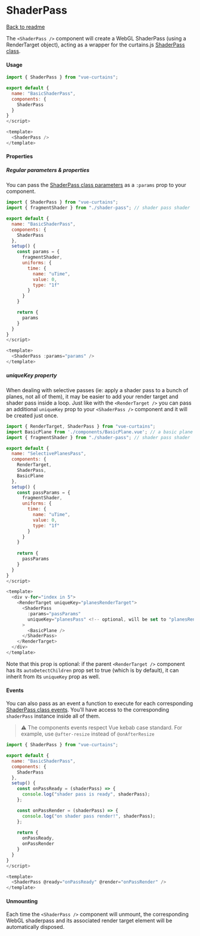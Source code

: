<h1>ShaderPass</h1>

[Back to readme](README.md)

The `<ShaderPass />` component will create a WebGL ShaderPass (using a RenderTarget object), acting as a wrapper for the curtains.js <a href="https://www.curtainsjs.com/shader-pass-class.html">ShaderPass class</a>.

#### Usage

```javascript
import { ShaderPass } from "vue-curtains";

export default {
  name: "BasicShaderPass",
  components: {
    ShaderPass
  }
}
</script>

<template>
  <ShaderPass />
</template>
```

#### Properties

##### Regular parameters & properties

You can pass the <a href="https://www.curtainsjs.com/shader-pass-class.html#shader-pass-parameters">ShaderPass class parameters</a> as a `:params` prop to your component.

```javascript
import { ShaderPass } from "vue-curtains";
import { fragmentShader } from "./shader-pass"; // shader pass shader

export default {
  name: "BasicShaderPass",
  components: {
    ShaderPass
  },
  setup() {
    const params = {
      fragmentShader,
      uniforms: {
        time: {
          name: "uTime",
          value: 0,
          type: "1f"
        }
      }
    }

    return {
      params
    }
  }
}
</script>

<template>
  <ShaderPass :params="params" />
</template>
```

##### uniqueKey property

When dealing with selective passes (ie: apply a shader pass to a bunch of planes, not all of them), it may be easier to add your render target and shader pass inside a loop. Just like with the `<RenderTarget />` you can pass an additional `uniqueKey` prop to your `<ShaderPass />` component and it will be created just once.

```javascript
import { RenderTarget, ShaderPass } from "vue-curtains";
import BasicPlane from './components/BasicPlane.vue'; // a basic plane component
import { fragmentShader } from "./shader-pass"; // shader pass shader

export default {
  name: "SelectivePlanesPass",
  components: {
    RenderTarget,
    ShaderPass,
    BasicPlane
  },
  setup() {    
    const passParams = {
      fragmentShader,
      uniforms: {
        time: {
          name: "uTime",
          value: 0,
          type: "1f"
        }
      }
    }
    
    return {
      passParams
    }
  }
}
</script>

<template>
  <div v-for="index in 5">
    <RenderTarget uniqueKey="planesRenderTarget">
      <ShaderPass
        :params="passParams"
        uniqueKey="planesPass" <!-- optional, will be set to "planesRenderTarget" if not specified -->
      >
        <BasicPlane />
      </ShaderPass>
    </RenderTarget>
  </div>
</template>
```

Note that this prop is optional: if the parent `<RenderTarget />` component has its `autoDetectChildren` prop set to true (which is by default), it can inherit from its `uniqueKey` prop as well.

#### Events

You can also pass as an event a function to execute for each corresponding <a href="https://www.curtainsjs.com/shader-pass-class.html#events">ShaderPass class events</a>. You'll have access to the corresponding `shaderPass` instance inside all of them.

> :warning: The components events respect Vue kebab case standard. For example, use `@after-resize` instead of `@onAfterResize`

```javascript
import { ShaderPass } from "vue-curtains";

export default {
  name: "BasicShaderPass",
  components: {
    ShaderPass
  },
  setup() {
    const onPassReady = (shaderPass) => {
      console.log("shader pass is ready", shaderPass);
    };

    const onPassRender = (shaderPass) => {
      console.log("on shader pass render!", shaderPass);
    };
    
    return {
      onPassReady,
      onPassRender
    }
  }
}
</script>

<template>
  <ShaderPass @ready="onPassReady" @render="onPassRender" />
</template>
```

#### Unmounting

Each time the `<ShaderPass />` component will unmount, the corresponding WebGL shaderpass and its associated render target element will be automatically disposed.